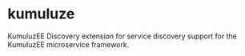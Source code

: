 # kumuluze
KumuluzEE Discovery extension for service discovery support for the KumuluzEE microservice framework.
